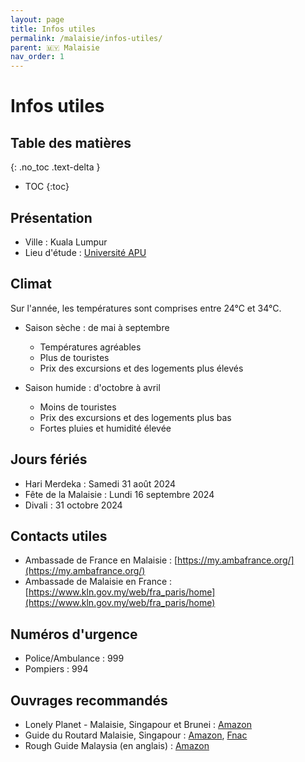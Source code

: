 ```yaml
---
layout: page
title: Infos utiles
permalink: /malaisie/infos-utiles/
parent: 🇲🇾 Malaisie
nav_order: 1
---
```


# Infos utiles

## Table des matières
{: .no_toc .text-delta }

- TOC
{:toc}

## Présentation

- Ville : Kuala Lumpur
- Lieu d'étude : [Université APU](https://www.apu.edu.my/)

## Climat

Sur l'année, les températures sont comprises entre 24°C et 34°C.

- Saison sèche : de mai à septembre
    - Températures agréables
    - Plus de touristes
    - Prix des excursions et des logements plus élevés

- Saison humide : d'octobre à avril
    - Moins de touristes
    - Prix des excursions et des logements plus bas 
    - Fortes pluies et humidité élevée

## Jours fériés

- Hari Merdeka : Samedi 31 août 2024
- Fête de la Malaisie : Lundi 16 septembre 2024
- Divali : 31 octobre 2024

## Contacts utiles

- Ambassade de France en Malaisie : [https://my.ambafrance.org/](https://my.ambafrance.org/)
- Ambassade de Malaisie en France : [https://www.kln.gov.my/web/fra_paris/home](https://www.kln.gov.my/web/fra_paris/home)

## Numéros d'urgence

- Police/Ambulance : 999
- Pompiers : 994

## Ouvrages recommandés

- Lonely Planet - Malaisie, Singapour et Brunei : [Amazon](https://www.amazon.fr/Malaisie-Singapour-Brunei-LONELY-PLANET/dp/2816179141/ref=sr_1_1?__mk_fr_FR=%C3%85M%C3%85%C5%BD%C3%95%C3%91&crid=22ER3DXACVMAK&dib=eyJ2IjoiMSJ9.Kg5prl9l2YFxjMyWjfGC076nvqCVWzBO-Y1yQiR6EEJkHv-rEq8Z0kpAuKOyx07XK6rZoHBS9uUb5wP4zHjqG9EoHFR3J_S7x7PoDcU7nG0xY81pZ0TYOW_WELqJqlxXwy3Er3AEmy74AJnP_bZDXw3uW2QwFGU3p4cpudbj9HDYfzZNsXmwQxIenzEGDmWq-mjUwYoCD9I35bjhAPBsGKkl_KL5Bjflesldba3bkgZJWhCd1QaQ3UNw5i3_H11EXchzkmyLUuhZyODierOaWocexuAmm8sdXN8QgutUsO4.N0-eXHMCdchz08Lkk4ad7o_iBW-QE_-myuT6shLHX98&dib_tag=se&keywords=lonely+planet+malaisie&qid=1705527744&sprefix=lonely+planet+malaisie%2Caps%2C69&sr=8-1)
- Guide du Routard Malaisie, Singapour : [Amazon](https://www.amazon.fr/Malaisie-Singapour-Routard/dp/2017871486/), [Fnac](https://www.fnac.com/a18437243/Collectif-Guide-du-Routard-Malaisie-Singapour-2024-25#omnsearchpos=1)
- Rough Guide Malaysia (en anglais) : [Amazon](https://www.amazon.fr/Rough-Guide-Malaysia-Singapore-Brunei/dp/1839058366/)


